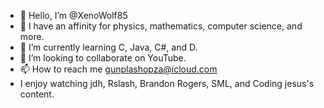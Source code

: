 - 👋 Hello, I’m @XenoWolf85
- 👀 I have an affinity for physics, mathematics, computer science, and more.
- 🌱 I’m currently learning C, Java, C#, and D.
- 💞️ I’m looking to collaborate on YouTube.
- 📫 How to reach me gunplashopza@icloud.com
- I enjoy watching jdh, Rslash, Brandon Rogers, SML, and Coding jesus's content.
